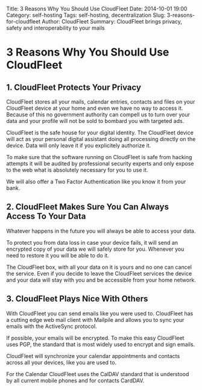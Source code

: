 Title: 3 Reasons Why You Should Use CloudFleet
Date: 2014-10-01 19:00
Category: self-hosting
Tags: self-hosting, decentralization
Slug: 3-reasons-for-cloudfleet
Author: CloudFleet
Summary: CloudFleet brings privacy, safety and interoperability to your mails


3 Reasons Why You Should Use CloudFleet
=======================================

## 1. CloudFleet Protects Your Privacy

CloudFleet stores all your mails, calendar entries, contacts and files on your
CloudFleet device at your home and even we have no way to access it. Because of 
this no government authority can compell us to turn over your data and your 
profile will not be sold to bombard you with targeted ads.

CloudFleet is the safe house for your digital identity. The CloudFleet 
device will act as your personal digital assistant doing all processing directly
on the device. Data will only leave it if you explicitely authorize it.

To make sure that the software running on CloudFleet is safe from hacking 
attempts it will be audited by professional security experts and only expose to 
the web what is absolutely necessary for you to use it.

We will also offer a Two Factor Authentication like you know it from your bank.

## 2. CloudFleet Makes Sure You Can Always Access To Your Data

Whatever happens in the future you will always be able to access your data.

To protect you from data loss in case your device fails, it will send an 
encrypted copy of your data we will safely store for you. Whenever you need to 
restore it you will be able to do it.

The CloudFleet box, with all your data on it is yours and no one can cancel the 
service. Even if you decide to leave the CloudFleet services the device and your 
data will stay with you and be accessible from your home network.


## 3. CloudFleet Plays Nice With Others

With CloudFleet you can send emails like you were used to. CloudFleet has a 
cutting edge web mail client with Mailpile and allows you to sync your emails 
with the ActiveSync protocol.

If possible, your emails will be encrypted. To make this easy CloudFleet uses 
PGP, the standard that is most widely used to encrypt and sign emails.

CloudFleet will synchronize your calendar appointments and contacts across all 
your devices, like you are used to. 

For the Calendar CloudFleet uses the CalDAV standard that is understood by all 
current mobile phones and for contacts CardDAV. 

